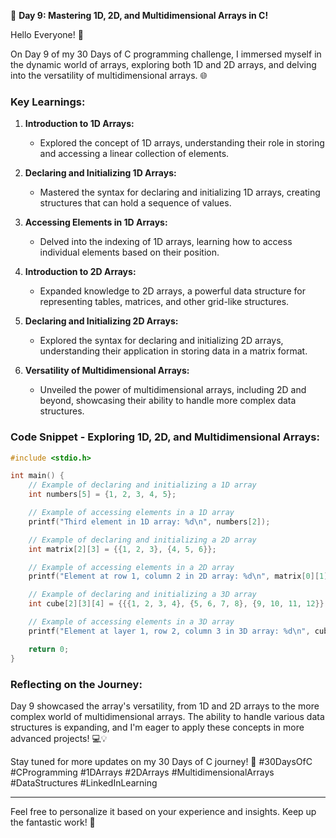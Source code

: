 🚀 **Day 9: Mastering 1D, 2D, and Multidimensional Arrays in C!**

Hello Everyone! 👋

On Day 9 of my 30 Days of C programming challenge, I immersed myself in the dynamic world of arrays, exploring both 1D and 2D arrays, and delving into the versatility of multidimensional arrays. 🌐

### Key Learnings:

1. **Introduction to 1D Arrays:**
   - Explored the concept of 1D arrays, understanding their role in storing and accessing a linear collection of elements.

2. **Declaring and Initializing 1D Arrays:**
   - Mastered the syntax for declaring and initializing 1D arrays, creating structures that can hold a sequence of values.

3. **Accessing Elements in 1D Arrays:**
   - Delved into the indexing of 1D arrays, learning how to access individual elements based on their position.

4. **Introduction to 2D Arrays:**
   - Expanded knowledge to 2D arrays, a powerful data structure for representing tables, matrices, and other grid-like structures.

5. **Declaring and Initializing 2D Arrays:**
   - Explored the syntax for declaring and initializing 2D arrays, understanding their application in storing data in a matrix format.

6. **Versatility of Multidimensional Arrays:**
   - Unveiled the power of multidimensional arrays, including 2D and beyond, showcasing their ability to handle more complex data structures.

### Code Snippet - Exploring 1D, 2D, and Multidimensional Arrays:

```c
#include <stdio.h>

int main() {
    // Example of declaring and initializing a 1D array
    int numbers[5] = {1, 2, 3, 4, 5};

    // Example of accessing elements in a 1D array
    printf("Third element in 1D array: %d\n", numbers[2]);

    // Example of declaring and initializing a 2D array
    int matrix[2][3] = {{1, 2, 3}, {4, 5, 6}};

    // Example of accessing elements in a 2D array
    printf("Element at row 1, column 2 in 2D array: %d\n", matrix[0][1]);

    // Example of declaring and initializing a 3D array
    int cube[2][3][4] = {{{1, 2, 3, 4}, {5, 6, 7, 8}, {9, 10, 11, 12}}, {{13, 14, 15, 16}, {17, 18, 19, 20}, {21, 22, 23, 24}}};

    // Example of accessing elements in a 3D array
    printf("Element at layer 1, row 2, column 3 in 3D array: %d\n", cube[0][1][2]);

    return 0;
}
```

### Reflecting on the Journey:

Day 9 showcased the array's versatility, from 1D and 2D arrays to the more complex world of multidimensional arrays. The ability to handle various data structures is expanding, and I'm eager to apply these concepts in more advanced projects! 💻💡

Stay tuned for more updates on my 30 Days of C journey! 🚀
#30DaysOfC #CProgramming #1DArrays #2DArrays #MultidimensionalArrays #DataStructures #LinkedInLearning

---

Feel free to personalize it based on your experience and insights. Keep up the fantastic work! 🌟
